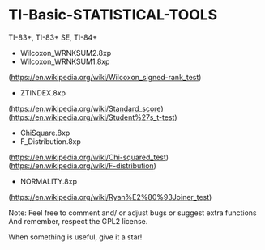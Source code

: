 # TI-Basic-STATISTICAL-TOOLS
TI-83+, TI-83+ SE, TI-84+

* Wilcoxon_WRNKSUM2.8xp
* Wilcoxon_WRNKSUM1.8xp

(https://en.wikipedia.org/wiki/Wilcoxon_signed-rank_test)

* ZTINDEX.8xp

(https://en.wikipedia.org/wiki/Standard_score)
(https://en.wikipedia.org/wiki/Student%27s_t-test)

* ChiSquare.8xp
* F_Distribution.8xp

(https://en.wikipedia.org/wiki/Chi-squared_test)
(https://en.wikipedia.org/wiki/F-distribution)

* NORMALITY.8xp

(https://en.wikipedia.org/wiki/Ryan%E2%80%93Joiner_test)





Note: Feel free to comment and/ or adjust bugs or suggest extra functions And remember, respect the GPL2 license.

When something is useful, give it a star!
